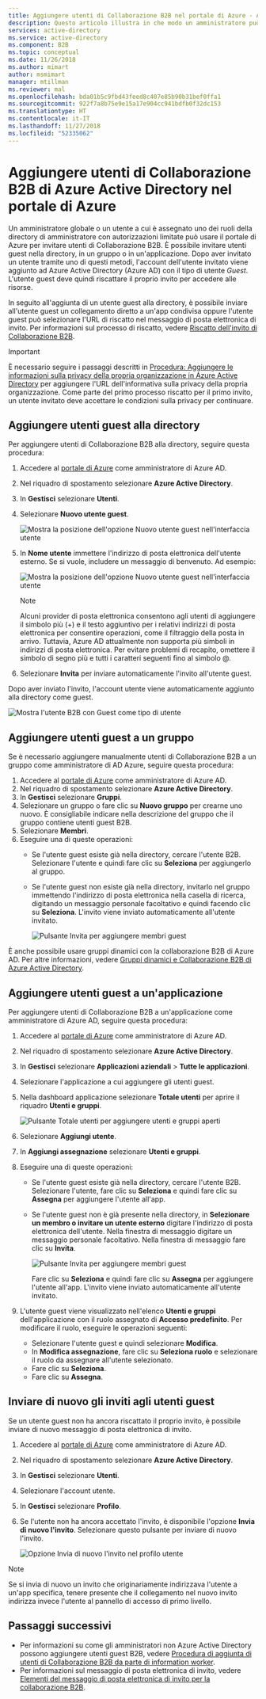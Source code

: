 ```yaml
---
title: Aggiungere utenti di Collaborazione B2B nel portale di Azure - Azure Active Directory | Microsoft Docs
description: Questo articolo illustra in che modo un amministratore può aggiungere utenti guest alla propria directory da un'organizzazione partner usando la collaborazione B2B di Azure Active Directory (Azure AD).
services: active-directory
ms.service: active-directory
ms.component: B2B
ms.topic: conceptual
ms.date: 11/26/2018
ms.author: mimart
author: msmimart
manager: mtillman
ms.reviewer: mal
ms.openlocfilehash: bda01b5c9fbd43feed8c407e85b90b31bef0ffa1
ms.sourcegitcommit: 922f7a8b75e9e15a17e904cc941bdfb0f32dc153
ms.translationtype: HT
ms.contentlocale: it-IT
ms.lasthandoff: 11/27/2018
ms.locfileid: "52335062"
---
```

# <a name="add-azure-active-directory-b2b-collaboration-users-in-the-azure-portal"></a>Aggiungere utenti di Collaborazione B2B di Azure Active Directory nel portale di Azure

Un amministratore globale o un utente a cui è assegnato uno dei ruoli della directory di amministratore con autorizzazioni limitate può usare il portale di Azure per invitare utenti di Collaborazione B2B. È possibile invitare utenti guest nella directory, in un gruppo o in un'applicazione. Dopo aver invitato un utente tramite uno di questi metodi, l'account dell'utente invitato viene aggiunto ad Azure Active Directory (Azure AD) con il tipo di utente *Guest*. L'utente guest deve quindi riscattare il proprio invito per accedere alle risorse.

In seguito all'aggiunta di un utente guest alla directory, è possibile inviare all'utente guest un collegamento diretto a un'app condivisa oppure l'utente guest può selezionare l'URL di riscatto nel messaggio di posta elettronica di invito. Per informazioni sul processo di riscatto, vedere [Riscatto dell'invito di Collaborazione B2B](redemption-experience.md).

> [!IMPORTANT]
> È necessario seguire i passaggi descritti in [Procedura: Aggiungere le informazioni sulla privacy della propria organizzazione in Azure Active Directory](https://aka.ms/adprivacystatement) per aggiungere l'URL dell'informativa sulla privacy della propria organizzazione. Come parte del primo processo riscatto per il primo invito, un utente invitato deve accettare le condizioni sulla privacy per continuare. 

## <a name="add-guest-users-to-the-directory"></a>Aggiungere utenti guest alla directory

Per aggiungere utenti di Collaborazione B2B alla directory, seguire questa procedura:

1. Accedere al [portale di Azure](https://portal.azure.com) come amministratore di Azure AD.
2. Nel riquadro di spostamento selezionare **Azure Active Directory**.
3. In **Gestisci** selezionare **Utenti**.
4. Selezionare **Nuovo utente guest**.

   ![Mostra la posizione dell'opzione Nuovo utente guest nell'interfaccia utente](./media/add-users-administrator/NewGuestUser-Directory.png) 
 
5. In **Nome utente** immettere l'indirizzo di posta elettronica dell'utente esterno. Se si vuole, includere un messaggio di benvenuto. Ad esempio: 

   ![Mostra la posizione dell'opzione Nuovo utente guest nell'interfaccia utente](./media/add-users-administrator/InviteGuest.png) 

    > [!NOTE]
    > Alcuni provider di posta elettronica consentono agli utenti di aggiungere il simbolo più (+) e il testo aggiuntivo per i relativi indirizzi di posta elettronica per consentire operazioni, come il filtraggio della posta in arrivo. Tuttavia, Azure AD attualmente non supporta più simboli in indirizzi di posta elettronica. Per evitare problemi di recapito, omettere il simbolo di segno più e tutti i caratteri seguenti fino al simbolo @.

6. Selezionare **Invita** per inviare automaticamente l'invito all'utente guest. 
 
Dopo aver inviato l'invito, l'account utente viene automaticamente aggiunto alla directory come guest.


![Mostra l'utente B2B con Guest come tipo di utente](./media/add-users-administrator/GuestUserType.png)  

## <a name="add-guest-users-to-a-group"></a>Aggiungere utenti guest a un gruppo
Se è necessario aggiungere manualmente utenti di Collaborazione B2B a un gruppo come amministratore di AD Azure, seguire questa procedura:

1. Accedere al [portale di Azure](https://portal.azure.com) come amministratore di Azure AD.
2. Nel riquadro di spostamento selezionare **Azure Active Directory**.
3. In **Gestisci** selezionare **Gruppi**.
4. Selezionare un gruppo o fare clic su **Nuovo gruppo** per crearne uno nuovo. È consigliabile indicare nella descrizione del gruppo che il gruppo contiene utenti guest B2B.
5. Selezionare **Membri**. 
6. Eseguire una di queste operazioni:
   - Se l'utente guest esiste già nella directory, cercare l'utente B2B. Selezionare l'utente e quindi fare clic su **Seleziona** per aggiungerlo al gruppo.
   - Se l'utente guest non esiste già nella directory, invitarlo nel gruppo immettendo l'indirizzo di posta elettronica nella casella di ricerca, digitando un messaggio personale facoltativo e quindi facendo clic su **Seleziona**. L'invito viene inviato automaticamente all'utente invitato.
     
     ![Pulsante Invita per aggiungere membri guest](./media/add-users-administrator/GroupInvite.png)
   
È anche possibile usare gruppi dinamici con la collaborazione B2B di Azure AD. Per altre informazioni, vedere [Gruppi dinamici e Collaborazione B2B di Azure Active Directory](use-dynamic-groups.md).

## <a name="add-guest-users-to-an-application"></a>Aggiungere utenti guest a un'applicazione

Per aggiungere utenti di Collaborazione B2B a un'applicazione come amministratore di Azure AD, seguire questa procedura:

1. Accedere al [portale di Azure](https://portal.azure.com) come amministratore di Azure AD.
2. Nel riquadro di spostamento selezionare **Azure Active Directory**.
3. In **Gestisci** selezionare **Applicazioni aziendali** > **Tutte le applicazioni**.
4. Selezionare l'applicazione a cui aggiungere gli utenti guest.
5. Nella dashboard applicazione selezionare **Totale utenti** per aprire il riquadro **Utenti e gruppi**.

    ![Pulsante Totale utenti per aggiungere utenti e gruppi aperti](./media/add-users-administrator/AppUsersAndGroups.png)

6. Selezionare **Aggiungi utente**.
7. In **Aggiungi assegnazione** selezionare **Utenti e gruppi**.
8. Eseguire una di queste operazioni:
   - Se l'utente guest esiste già nella directory, cercare l'utente B2B. Selezionare l'utente, fare clic su **Seleziona** e quindi fare clic su **Assegna** per aggiungere l'utente all'app.
   - Se l'utente guest non è già presente nella directory, in **Selezionare un membro o invitare un utente esterno** digitare l'indirizzo di posta elettronica dell'utente. Nella finestra di messaggio digitare un messaggio personale facoltativo. Nella finestra di messaggio fare clic su **Invita**.
           
       ![Pulsante Invita per aggiungere membri guest](./media/add-users-administrator/AppInviteUsers.png)
   
      Fare clic su **Seleziona** e quindi fare clic su **Assegna** per aggiungere l'utente all'app. L'invito viene inviato automaticamente all'utente invitato.

9. L'utente guest viene visualizzato nell'elenco **Utenti e gruppi** dell'applicazione con il ruolo assegnato di **Accesso predefinito**. Per modificare il ruolo, eseguire le operazioni seguenti:
   - Selezionare l'utente guest e quindi selezionare **Modifica**. 
   - In **Modifica assegnazione**, fare clic su **Seleziona ruolo** e selezionare il ruolo da assegnare all'utente selezionato.
   - Fare clic su **Seleziona**.
   - Fare clic su **Assegna**.
 
## <a name="resend-invitations-to-guest-users"></a>Inviare di nuovo gli inviti agli utenti guest

Se un utente guest non ha ancora riscattato il proprio invito, è possibile inviare di nuovo messaggio di posta elettronica di invito.

1. Accedere al [portale di Azure](https://portal.azure.com) come amministratore di Azure AD.
2. Nel riquadro di spostamento selezionare **Azure Active Directory**.
3. In **Gestisci** selezionare **Utenti**.
5. Selezionare l'account utente.
6. In **Gestisci** selezionare **Profilo**.
7. Se l'utente non ha ancora accettato l'invito, è disponibile l'opzione **Invia di nuovo l'invito**. Selezionare questo pulsante per inviare di nuovo l'invito.

   ![Opzione Invia di nuovo l'invito nel profilo utente](./media/add-users-administrator/Resend-Invitation.png)

> [!NOTE]
> Se si invia di nuovo un invito che originariamente indirizzava l'utente a un'app specifica, tenere presente che il collegamento nel nuovo invito indirizza invece l'utente al pannello di accesso di primo livello.

## <a name="next-steps"></a>Passaggi successivi

- Per informazioni su come gli amministratori non Azure Active Directory possono aggiungere utenti guest B2B, vedere [Procedura di aggiunta di utenti di Collaborazione B2B da parte di information worker](add-users-information-worker.md).
- Per informazioni sul messaggio di posta elettronica di invito, vedere [Elementi del messaggio di posta elettronica di invito per la collaborazione B2B](invitation-email-elements.md).

